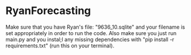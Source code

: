 # RyanForecasting

Make sure that you have Ryan's file: "9636_10.sqlite" and your filename is set appropriately in order to run the code. Also make sure you just run main.py and you instal;l any missing dependencies with "pip install -r requirements.txt" (run this on your terminal).
